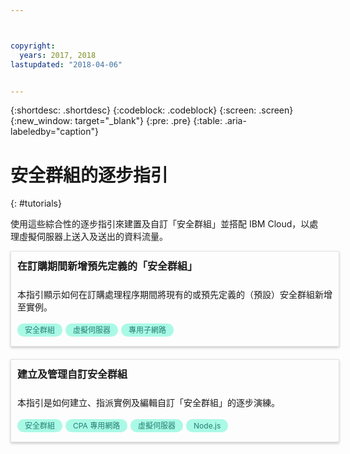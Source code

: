 ```yaml
---



copyright:
  years: 2017, 2018
lastupdated: "2018-04-06"


---
```


{:shortdesc: .shortdesc}
{:codeblock: .codeblock}
{:screen: .screen}
{:new_window: target="_blank"}
{:pre: .pre}
{:table: .aria-labeledby="caption"}

# 安全群組的逐步指引
{: #tutorials}

使用這些綜合性的逐步指引來建置及自訂「安全群組」並搭配 IBM Cloud，以處理虛擬伺服器上送入及送出的資料流量。 

<style>
    .solutionBox {
        margin: 0 10px 20px 0 !important;
        padding: 10px !important;
        width: 100% !important;
        border: 1px #dfe3e6 solid !important;
        box-shadow: 0px 2px 4px 0px rgba(0,0,0,0.2) !important;
    }
    .solutionBoxContainer {
    }
    .solutionBoxTitle {
      margin: 0rem !important;
      font-size: 16px !important;
      margin-bottom: 10px !important;
      font-weight: 600 !important;
    }
    .tag-filter.category {
        background: #aaf9e6 !important;
        color: #238070 !important;
    }
    .tag-filter {
        padding: 3px 12px !important;
        font-size: 12px !important;
        margin-right: 1px !important;
        border-radius: 10px !important;
        white-space: nowrap !important;
        line-height: 1.8rem !important;
    }
    .solutionBoxDescription {
        display:flex !important;
        flex-wrap: wrap !important;
    }
   .solutionBoxTitle a {
      text-decoration-line:none !important;
    }
    .descriptionContainer {
        flex-grow: 1 !important;
        width: 200px !important;
    }
    .architectureDiagramContainer {
        width: 300px !important;
        padding: 0 10px !important;
    }
    .architectureDiagram {
        max-height: 200px !important;
        padding: 5px !important;
    }
</style>

<div class = "solutionBox">
        <h3 id="scalable-webapp-kubernetes.html" class="solutionBoxTitle">
            <a href = "add-existing-sg.html">在訂購期間新增預先定義的「安全群組」</a>
        </h3>
        <div class="solutionBoxDescription">
            <div class="descriptionContainer">
                <p>本指引顯示如何在訂購處理程序期間將現有的或預先定義的（預設）安全群組新增至實例。</p>
                    <span class="tag-filter category">安全群組</span>
                    <span class="tag-filter category">虛擬伺服器</span>
                    <span class="tag-filter category">專用子網路</span>
    </div>
  </div>
  </div>

<div class = "solutionBoxContainer">
    <div class = "solutionBox">
        <h3 id="custom-security-group.html" class="solutionBoxTitle">
            <a href = "custom-security-group.html">建立及管理自訂安全群組</a>
        </h3>
        <div class="solutionBoxDescription">
            <div class="descriptionContainer">
                <p>本指引是如何建立、指派實例及編輯自訂「安全群組」的逐步演練。</p>
                 <span class="tag-filter category">安全群組</span>
                 <span class="tag-filter category">CPA 專用網路</span>
                 <span class="tag-filter category">虛擬伺服器</span>
                 <span class="tag-filter category">Node.js</span>
    </div>
 </div>
 </div>
    </div>
